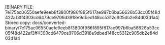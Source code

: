 [BINARY FILE: 7e175ac06550aefe9eeb8f3800f986f895f617ae997b6ba56626b53cc05f48d422af3ff4303cd6479ce9706d3918e9dbed148cc5312c905db2e84d03d1a4]
Stored copy: docs/converted-binary/7e175ac06550aefe9eeb8f3800f986f895f617ae997b6ba56626b53cc05f48d422af3ff4303cd6479ce9706d3918e9dbed148cc5312c905db2e84d03d1a4
